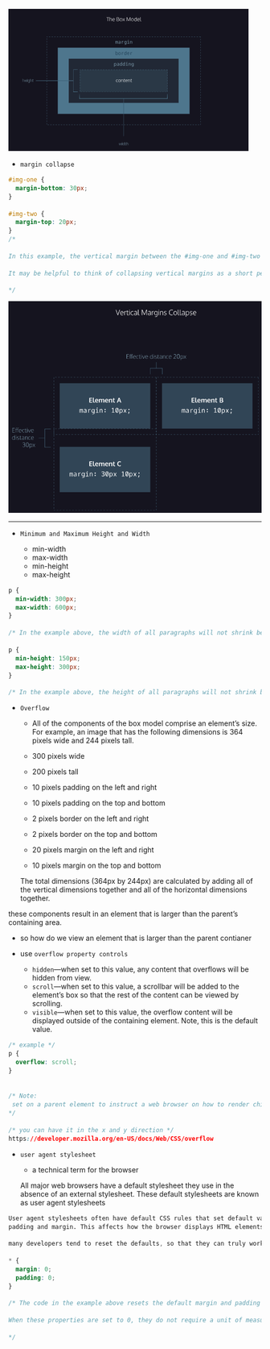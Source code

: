 ![alt text](image-1.png)

- `margin collapse`
```css
#img-one {
  margin-bottom: 30px;
}

#img-two {
  margin-top: 20px;
}
/*

In this example, the vertical margin between the #img-one and #img-two elements is 30 pixels. Although the sum of the margins is 50 pixels, the margin collapses so the spacing is only dependent on the #img-one bottom margin.

It may be helpful to think of collapsing vertical margins as a short person trying to push a taller person. The tall person has longer arms and can easily push the short person, while the person with short arms cannot reach the person with long arms.

*/

```
![alt text](image-2.png)

---


- `Minimum and Maximum Height and Width`

    - min-width
    - max-width
    - min-height
    - max-height

```css
p {
  min-width: 300px;
  max-width: 600px;
}

/* In the example above, the width of all paragraphs will not shrink below 300 pixels, nor will the width exceed 600 pixels. */

p {
  min-height: 150px;
  max-height: 300px;
}

/* In the example above, the height of all paragraphs will not shrink below 150 pixels and the height will not exceed 300 pixels. */

```

- `Overflow`
    - All of the components of the box model comprise an element’s size. For example, an image that has the following dimensions is 364 pixels wide and 244 pixels tall.

    - 300 pixels wide
    - 200 pixels tall
    - 10 pixels padding on the left and right
    - 10 pixels padding on the top and bottom
    - 2 pixels border on the left and right
    - 2 pixels border on the top and bottom
    - 20 pixels margin on the left and right
    - 10 pixels margin on the top and bottom

    The total dimensions (364px by 244px) are calculated by adding all of the vertical dimensions together and all of the horizontal dimensions together.

 these components result in an element that is larger than the parent’s containing area.

- so how do we view an element that is larger than the parent contianer

- use `overflow property controls` 
    - `hidden`—when set to this value, any content that overflows will be hidden from view.
    - `scroll`—when set to this value, a scrollbar will be added to the element’s box so that the rest of the content can be viewed by scrolling.
    - `visible`—when set to this value, the overflow content will be displayed outside of the containing element. Note, this is the default value.

```css
/* example */
p {
  overflow: scroll; 
}


/* Note:
 set on a parent element to instruct a web browser on how to render child elements. For example, if a div’s overflow property is set to scroll, all children of this div will display overflowing content with a scroll bar.
*/

/* you can have it in the x and y direction */
https://developer.mozilla.org/en-US/docs/Web/CSS/overflow
```

- `user agent stylesheet`
    - a technical term for the browser

    All major web browsers have a default stylesheet they use in the absence of an external stylesheet. These default stylesheets are known as user agent stylesheets

```css
User agent stylesheets often have default CSS rules that set default values for 
padding and margin. This affects how the browser displays HTML elements, which can make it difficult for a developer to design or style a web page.

many developers tend to reset the defaults, so that they can truly work with a clean slate.

* {
  margin: 0;
  padding: 0;
}

/* The code in the example above resets the default margin and padding values of all HTML elements. It is often the first CSS rule in an external stylesheet.

When these properties are set to 0, they do not require a unit of measurement.

*/


```
